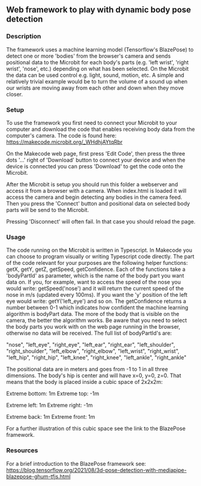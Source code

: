 ## Web framework to play with dynamic body pose detection

### Description

The framework uses a machine learning model (Tensorflow's BlazePose) to detect one or more 'bodies' from the browser's camera and sends positional data to the Microbit for each body's parts (e.g. 'left wrist', 'right wrist', 'nose', etc.) depending on what has been selected. On the Microbit the data can be used control e.g. light, sound, motion, etc. A simple and relatively trivial example would be to turn the volume of a sound up when our wrists are moving away from each other and down when they move closer. 

### Setup
To use the framework you first need to connect your Microbit to your computer and download the code that enables receiving body data from the computer's camera. The code is found here: https://makecode.microbit.org/_WHdhjAYtqRbr

On the Makecode web page, first press 'Edit Code', then press the three dots '...' right of 'Download' button to connect your device and when the device is connected you can press 'Download' to get the code onto the Microbit. 

After the Microbit is setup you should run this folder a webserver and access it from a browser with a camera. When index.html is loaded it will access the camera and begin detecting any bodies in the camera feed. Then you press the 'Connect' button and positional data on selected body parts will be send to the Microbit. 

Pressing 'Disconnect' will often fail. In that case you should reload the page.

### Usage
The code running on the Microbit is written in Typescript. In Makecode you can choose to program visually or writing Typescript code directly. The part of the code relevant for your purposes are the following helper functions: getX, getY, getZ, getSpeed, getConfidence. Each of the functions take a 'bodyPartId' as parameter, which is the name of the body part you want data on. If you, for example, want to access the speed of the nose you would write: getSpeed('nose') and it will return the current speed of the nose in m/s (updated every 100ms). If you want the 'y' position of the left eye would write: getY('left_eye') and so on. The getConfidence returns a number between 0-1 which indicates how confident the machine learning algorithm is bodyPart data. The more of the body that is visible on the camera, the better the algorithm works. Be aware that you need to select the body parts you work with on the web page running in the browser, otherwise no data will be received. The full list of bodyPartId's are: 

"nose",
"left_eye",
"right_eye",
"left_ear",
"right_ear",
"left_shoulder",
"right_shoulder",
"left_elbow",
"right_elbow",
"left_wrist",
"right_wrist",
"left_hip",
"right_hip",
"left_knee",
"right_knee",
"left_ankle",
"right_ankle"

The positional data are in meters and goes from -1 to 1 in all three dimensions. The body's hip is center and will have x=0, y=0, z=0. That means that the body is placed inside a cubic space of 2x2x2m:

Extreme bottom: 1m
Extreme top: -1m

Extreme left: 1m
Extreme right: -1m

Extreme back: 1m
Extreme front: 1m

For a further illustration of this cubic space see the link to the BlazePose framework.

### Resources
For a brief introduction to the BlazePose framework see: 
https://blog.tensorflow.org/2021/08/3d-pose-detection-with-mediapipe-blazepose-ghum-tfjs.html 